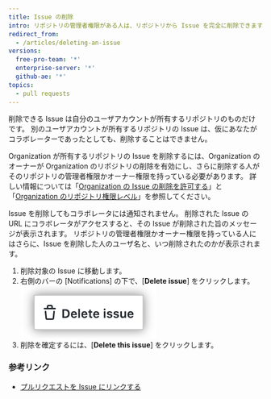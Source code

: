 ```yaml
---
title: Issue の削除
intro: リポジトリの管理者権限がある人は、リポジトリから Issue を完全に削除できます。
redirect_from:
  - /articles/deleting-an-issue
versions:
  free-pro-team: '*'
  enterprise-server: '*'
  github-ae: '*'
topics:
  - pull requests
---
```


削除できる Issue は自分のユーザアカウントが所有するリポジトリのものだけです。 別のユーザアカウントが所有するリポジトリの Issue は、仮にあなたがコラボレーターであったとしても、削除することはできません。

Organization が所有するリポジトリの Issue を削除するには、Organization のオーナーが Organization のリポジトリの削除を有効にし、さらに削除する人がそのリポジトリの管理者権限かオーナー権限を持っている必要があります。 詳しい情報については「[Organization の Issue の削除を許可する](/articles/allowing-people-to-delete-issues-in-your-organization)」と「[Organization のリポジトリ権限レベル](/articles/repository-permission-levels-for-an-organization/)」を参照してください。

Issue を削除してもコラボレータには通知されません。 削除された Issue の URL にコラボレータがアクセスすると、その Issue が削除された旨のメッセージが表示されます。 リポジトリの管理者権限かオーナー権限を持っている人にはさらに、Issue を削除した人のユーザ名と、いつ削除されたのかが表示されます。

1. 削除対象の Issue に移動します。
3. 右側のバーの [Notifications] の下で、[**Delete issue**] をクリックします。 !["Delete issue" のテキストが Issue ページ右側のバーの下で強調表示されている](/assets/images/help/issues/delete-issue.png)
4. 削除を確定するには、[**Delete this issue**] をクリックします。

### 参考リンク

- [プルリクエストを Issue にリンクする](/github/managing-your-work-on-github/linking-a-pull-request-to-an-issue)
